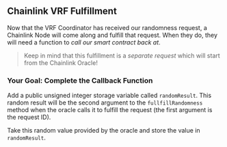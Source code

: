 ## Chainlink VRF Fulfillment

Now that the VRF Coordinator has received our randomness request, a Chainlink Node will come along and fulfill that request. When they do, they will need a function to _call our smart contract back at_.

> <emoji id="brain" /> Keep in mind that this fulfillment is a _separate request_ which will start from the Chainlink Oracle! 

### <emoji id="checkered_flag" /> Your Goal: Complete the Callback Function 

Add a public unsigned integer storage variable called `randomResult`. This random result will be the second argument to the `fullfillRandomness` method when the oracle calls it to fulfill the request (the first argument is the request ID).

Take this random value provided by the oracle and store the value in `randomResult`.